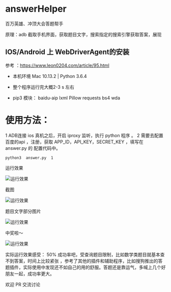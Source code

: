# answerHelper
百万英雄、冲顶大会答题帮手

原理：adb 截取手机界面，获取题目文字，搜索指定的搜索引擎获取答案，展现 

## IOS/Android 上 WebDriverAgent的安装

参考 ：https://www.leon0204.com/article/95.html

- 本机环境 Mac 10.13.2 | Python 3.6.4 

-  整个程序运行完大概2-3 s 左右 


-  pip3 模块： baidu-aip  lxml  Pillow  requests bs4 wda

# 使用方法：
1 ADB连接 ios 真机之后，开启 iproxy 监听，执行 python 程序 。 2 需要去配置百度的api ，注册，获取 APP_ID，API_KEY，SECRET_KEY ，填写在 answer.py 的 配置代码中。

 ```python3  answer.py  1 ```
 
 
 运行效果
 
 
 ![运行效果](https://www.leon0204.com/img/github/answerHelper1.png)

 截图
 
 
 ![运行效果](https://www.leon0204.com/img/github/answerHelper2.png)
 
 题目文字部分图片
 
 
 ![运行效果](https://www.leon0204.com/img/github/answerHelper3.png)
 
 
 中奖啦～
 
 
  ![运行效果](https://www.leon0204.com/img/github/answerHelper4.png)
 
 
 实际运行效果感受：
 50% 成功率吧，受查询题目限制，比如数学类题目就基本查不到答案，时间上比较紧张 ，参考了其他的插件和辅助程序，比如搜狗推出的答题插件，实际使用中发现还不如自己的用的舒服。答题还是靠运气，多喊上几个好朋友一起，成功率更大。


欢迎 PR 交流讨论

   
